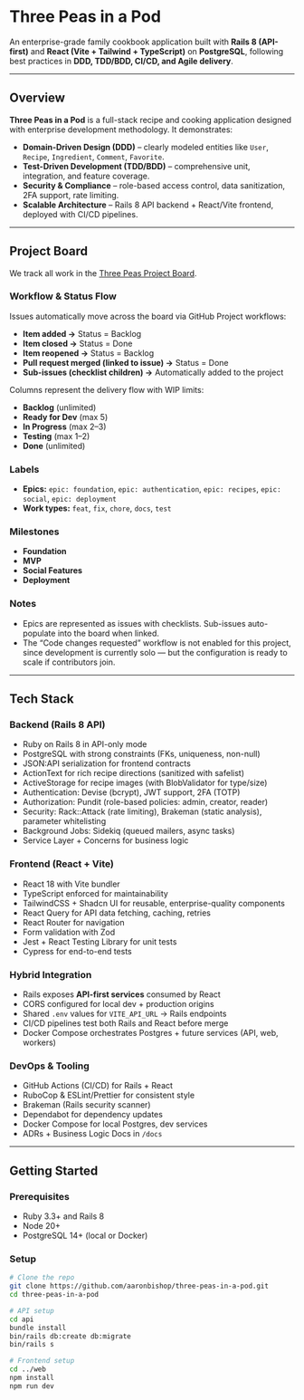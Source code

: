# Three Peas in a Pod

An enterprise-grade family cookbook application built with **Rails 8 (API-first)** and **React (Vite + Tailwind + TypeScript)** on **PostgreSQL**, following best practices in **DDD, TDD/BDD, CI/CD, and Agile delivery**.

---

## Overview

**Three Peas in a Pod** is a full-stack recipe and cooking application designed with enterprise development methodology. It demonstrates:

- **Domain-Driven Design (DDD)** – clearly modeled entities like `User`, `Recipe`, `Ingredient`, `Comment`, `Favorite`.
- **Test-Driven Development (TDD/BDD)** – comprehensive unit, integration, and feature coverage.
- **Security & Compliance** – role-based access control, data sanitization, 2FA support, rate limiting.
- **Scalable Architecture** – Rails 8 API backend + React/Vite frontend, deployed with CI/CD pipelines.

---

## Project Board

We track all work in the [Three Peas Project Board](https://github.com/users/aaronbishop/projects/3).

### Workflow & Status Flow
Issues automatically move across the board via GitHub Project workflows:

- **Item added →** Status = Backlog  
- **Item closed →** Status = Done  
- **Item reopened →** Status = Backlog  
- **Pull request merged (linked to issue) →** Status = Done  
- **Sub-issues (checklist children) →** Automatically added to the project

Columns represent the delivery flow with WIP limits:
- **Backlog** (unlimited)  
- **Ready for Dev** (max 5)  
- **In Progress** (max 2–3)  
- **Testing** (max 1–2)  
- **Done** (unlimited)  

### Labels
- **Epics:** `epic: foundation`, `epic: authentication`, `epic: recipes`, `epic: social`, `epic: deployment`  
- **Work types:** `feat`, `fix`, `chore`, `docs`, `test`

### Milestones
- **Foundation**  
- **MVP**  
- **Social Features**  
- **Deployment**

### Notes
- Epics are represented as issues with checklists. Sub-issues auto-populate into the board when linked.  
- The “Code changes requested” workflow is not enabled for this project, since development is currently solo — but the configuration is ready to scale if contributors join.

---

## Tech Stack

### Backend (Rails 8 API)
- Ruby on Rails 8 in API-only mode
- PostgreSQL with strong constraints (FKs, uniqueness, non-null)
- JSON:API serialization for frontend contracts
- ActionText for rich recipe directions (sanitized with safelist)
- ActiveStorage for recipe images (with BlobValidator for type/size)
- Authentication: Devise (bcrypt), JWT support, 2FA (TOTP)
- Authorization: Pundit (role-based policies: admin, creator, reader)
- Security: Rack::Attack (rate limiting), Brakeman (static analysis), parameter whitelisting
- Background Jobs: Sidekiq (queued mailers, async tasks)
- Service Layer + Concerns for business logic

### Frontend (React + Vite)
- React 18 with Vite bundler
- TypeScript enforced for maintainability
- TailwindCSS + Shadcn UI for reusable, enterprise-quality components
- React Query for API data fetching, caching, retries
- React Router for navigation
- Form validation with Zod
- Jest + React Testing Library for unit tests
- Cypress for end-to-end tests

### Hybrid Integration
- Rails exposes **API-first services** consumed by React
- CORS configured for local dev + production origins
- Shared `.env` values for `VITE_API_URL` → Rails endpoints
- CI/CD pipelines test both Rails and React before merge
- Docker Compose orchestrates Postgres + future services (API, web, workers)

### DevOps & Tooling
- GitHub Actions (CI/CD) for Rails + React
- RuboCop & ESLint/Prettier for consistent style
- Brakeman (Rails security scanner)
- Dependabot for dependency updates
- Docker Compose for local Postgres, dev services
- ADRs + Business Logic Docs in `/docs`


---

## Getting Started

### Prerequisites
- Ruby 3.3+ and Rails 8  
- Node 20+  
- PostgreSQL 14+ (local or Docker)  

### Setup

```bash
# Clone the repo
git clone https://github.com/aaronbishop/three-peas-in-a-pod.git
cd three-peas-in-a-pod

# API setup
cd api
bundle install
bin/rails db:create db:migrate
bin/rails s

# Frontend setup
cd ../web
npm install
npm run dev
